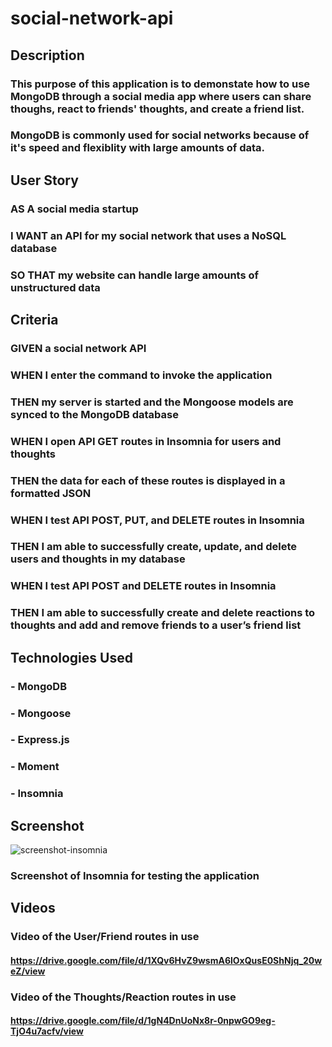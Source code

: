 # social-network-api

## Description
### This purpose of this application is to demonstate how to use MongoDB through a social media app where users can share thoughs, react to friends' thoughts, and create a friend list.
### MongoDB is commonly used for social networks because of it's speed and flexiblity with large amounts of data.

## User Story
### AS A social media startup
### I WANT an API for my social network that uses a NoSQL database
### SO THAT my website can handle large amounts of unstructured data

## Criteria
### GIVEN a social network API
### WHEN I enter the command to invoke the application
### THEN my server is started and the Mongoose models are synced to the MongoDB database
### WHEN I open API GET routes in Insomnia for users and thoughts
### THEN the data for each of these routes is displayed in a formatted JSON
### WHEN I test API POST, PUT, and DELETE routes in Insomnia
### THEN I am able to successfully create, update, and delete users and thoughts in my database
### WHEN I test API POST and DELETE routes in Insomnia
### THEN I am able to successfully create and delete reactions to thoughts and add and remove friends to a user’s friend list

## Technologies Used
### - MongoDB
### - Mongoose
### - Express.js
### - Moment
### - Insomnia

## Screenshot 
![screenshot-insomnia](https://user-images.githubusercontent.com/93881224/162636755-d522a2d2-27d8-452a-9be3-739bd3a395e9.JPG)
### Screenshot of Insomnia for testing the application

## Videos
### Video of the User/Friend routes in use
#### https://drive.google.com/file/d/1XQv6HvZ9wsmA6lOxQusE0ShNjq_20weZ/view

### Video of the Thoughts/Reaction routes in use
#### https://drive.google.com/file/d/1gN4DnUoNx8r-0npwGO9eg-TjO4u7acfv/view
